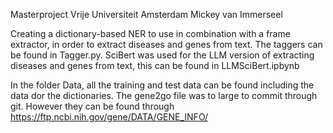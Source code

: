 Masterproject Vrije Universiteit Amsterdam
Mickey van Immerseel

Creating a dictionary-based NER to use in combination with a frame extractor, in order to extract diseases and genes from text. The taggers can be found in Tagger.py. 
SciBert was used for the LLM version of extracting diseases and genes from text, this can be found in LLMSciBert.ipbynb

In the folder Data, all the training and test data can be found including the data dor the dictionaries. The gene2go file was to large to commit through git. However they can be found through https://ftp.ncbi.nih.gov/gene/DATA/GENE_INFO/
